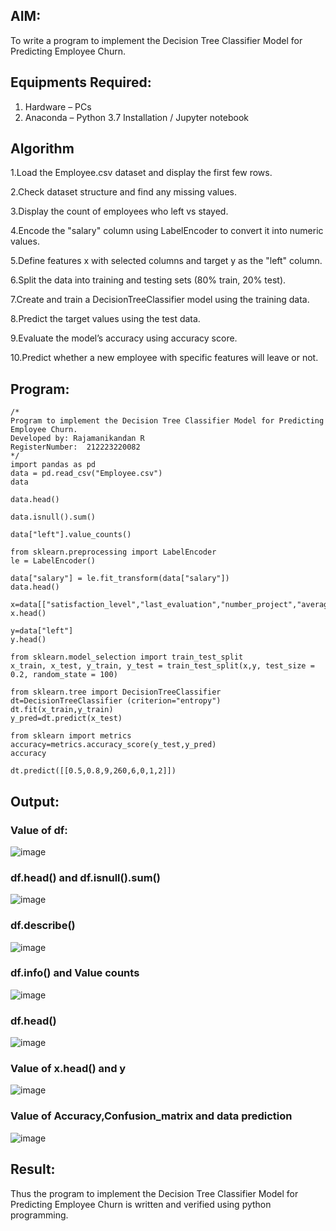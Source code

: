## AIM:
To write a program to implement the Decision Tree Classifier Model for Predicting Employee Churn.

## Equipments Required:
1. Hardware – PCs
2. Anaconda – Python 3.7 Installation / Jupyter notebook

## Algorithm
1.Load the Employee.csv dataset and display the first few rows.

2.Check dataset structure and find any missing values.

3.Display the count of employees who left vs stayed.

4.Encode the "salary" column using LabelEncoder to convert it into numeric values.

5.Define features x with selected columns and target y as the "left" column.

6.Split the data into training and testing sets (80% train, 20% test).

7.Create and train a DecisionTreeClassifier model using the training data.

8.Predict the target values using the test data.

9.Evaluate the model’s accuracy using accuracy score.

10.Predict whether a new employee with specific features will leave or not.

## Program:
```
/*
Program to implement the Decision Tree Classifier Model for Predicting Employee Churn.
Developed by: Rajamanikandan R
RegisterNumber:  212223220082
*/
import pandas as pd
data = pd.read_csv("Employee.csv")
data

data.head()

data.isnull().sum()

data["left"].value_counts()

from sklearn.preprocessing import LabelEncoder
le = LabelEncoder()

data["salary"] = le.fit_transform(data["salary"])
data.head()

x=data[["satisfaction_level","last_evaluation","number_project","average_montly_hours","time_spend_company","Work_accident","promotion_last_5years","salary"]]
x.head()

y=data["left"]
y.head()

from sklearn.model_selection import train_test_split
x_train, x_test, y_train, y_test = train_test_split(x,y, test_size = 0.2, random_state = 100)

from sklearn.tree import DecisionTreeClassifier
dt=DecisionTreeClassifier (criterion="entropy")
dt.fit(x_train,y_train)
y_pred=dt.predict(x_test)

from sklearn import metrics
accuracy=metrics.accuracy_score(y_test,y_pred)
accuracy

dt.predict([[0.5,0.8,9,260,6,0,1,2]])
```

## Output:
### Value of df:
![image](https://github.com/user-attachments/assets/15e83408-2bf9-44fc-9e6f-eb58669783f8)

### df.head() and df.isnull().sum()
![image](https://github.com/user-attachments/assets/a65b7b7e-9b64-4810-8837-375bb51d5a2a)

### df.describe()
![image](https://github.com/user-attachments/assets/707c5a6b-3fb0-4072-a159-0061f54eac51)

### df.info() and Value counts
![image](https://github.com/user-attachments/assets/9afc341d-4ed8-4674-a40c-6ce29833c058)

### df.head()
![image](https://github.com/user-attachments/assets/b75300a1-1f49-48d4-81fc-bb88435723a0)

### Value of x.head() and y

![image](https://github.com/user-attachments/assets/4f908e6a-a5af-4959-a30a-0cfa2136056a)

### Value of Accuracy,Confusion_matrix and data prediction

![image](https://github.com/user-attachments/assets/d5c914fb-5283-4ed8-9ae1-64984260b5a3)



## Result:
Thus the program to implement the  Decision Tree Classifier Model for Predicting Employee Churn is written and verified using python programming.
